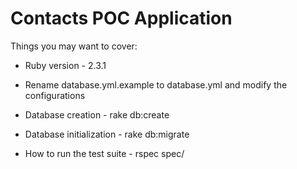 # Contacts POC Application

Things you may want to cover:

* Ruby version - 2.3.1

* Rename database.yml.example to database.yml and modify the configurations

* Database creation - rake db:create

* Database initialization - rake db:migrate

* How to run the test suite - rspec spec/
